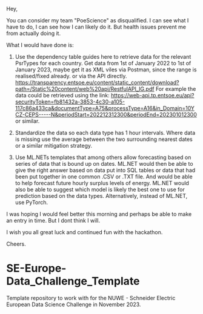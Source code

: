 Hey,

You can consider my team "PoeScience" as disqualified. I can see what I have to do, I can see how I can likely do it. But health issues prevent me from actually doing it.

What I would have done is:
1. Use the dependency table guides here to retrieve data for the relevant PsrTypes for each country. Get data from 1st of  January 2022 to 1st of January 2023, maybe get it as XML viles via Postman, since the range is realised/fixed already. or via the API directly. https://transparency.entsoe.eu/content/static_content/download?path=/Static%20content/web%20api/RestfulAPI_IG.pdf For example the data could be retrieved using the link: https://web-api.tp.entsoe.eu/api?securityToken=fb81432a-3853-4c30-a105-117c86a433ca&documentType=A75&processType=A16&in_Domain=10YCZ-CEPS-----N&periodStart=202212312300&periodEnd=202301012300 or similar.

2. Standardize the data so each data type has 1 hour intervals. Where data is missing use the average between the two surrounding nearest dates or a similar mitigation strategy.

3. Use ML.NETs templates that among others allow forecasting based on series of data that is bound up on dates. ML.NET would then be able to give the right answer based on data put into SQL tables or data that had been put together in one common .CSV or .TXT file. And would be able to help forecast future hourly surplus levels of energy. ML.NET would also be able to suggest which model is likely the best one to use for prediction based on the data types. Alternatively, instead of ML.NET, use PyTorch.

I was hoping I would feel better this morning and perhaps be able to make an entry in time. But I dont think I will.

I wish you all great luck and continued fun with the hackathon.

Cheers.

# SE-Europe-Data_Challenge_Template
Template repository to work with for the NUWE - Schneider Electric European Data Science Challenge in November 2023.
